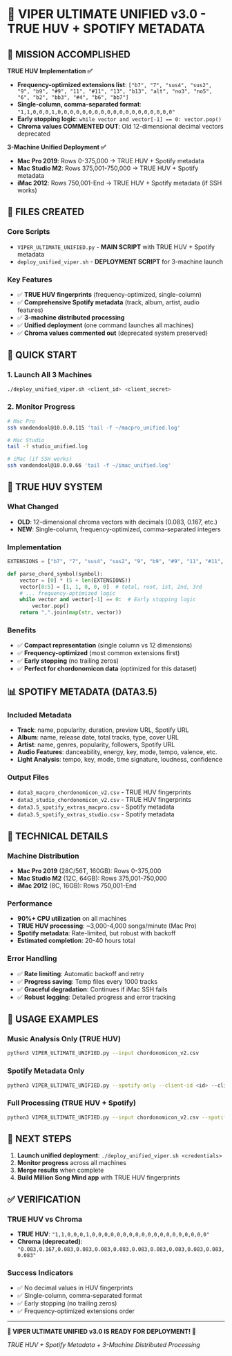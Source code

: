 # 🚀 VIPER ULTIMATE UNIFIED v3.0 - TRUE HUV + SPOTIFY METADATA

## 🎯 MISSION ACCOMPLISHED

**TRUE HUV Implementation ✅**
- **Frequency-optimized extensions list**: `["b7", "7", "sus4", "sus2", "9", "b9", "#9", "11", "#11", "13", "b13", "alt", "no3", "no5", "6", "b2", "bb3", "#4", "b6", "bb7"]`
- **Single-column, comma-separated format**: `"1,1,0,0,0,1,0,0,0,0,0,0,0,0,0,0,0,0,0,0,0,0,0,0,0"`
- **Early stopping logic**: `while vector and vector[-1] == 0: vector.pop()`
- **Chroma values COMMENTED OUT**: Old 12-dimensional decimal vectors deprecated

**3-Machine Unified Deployment ✅**
- **Mac Pro 2019**: Rows 0-375,000 → TRUE HUV + Spotify metadata
- **Mac Studio M2**: Rows 375,001-750,000 → TRUE HUV + Spotify metadata  
- **iMac 2012**: Rows 750,001-End → TRUE HUV + Spotify metadata (if SSH works)

## 📁 FILES CREATED

### Core Scripts
- `VIPER_ULTIMATE_UNIFIED.py` - **MAIN SCRIPT** with TRUE HUV + Spotify metadata
- `deploy_unified_viper.sh` - **DEPLOYMENT SCRIPT** for 3-machine launch

### Key Features
- ✅ **TRUE HUV fingerprints** (frequency-optimized, single-column)
- ✅ **Comprehensive Spotify metadata** (track, album, artist, audio features)
- ✅ **3-machine distributed processing**
- ✅ **Unified deployment** (one command launches all machines)
- ✅ **Chroma values commented out** (deprecated system preserved)

## 🚀 QUICK START

### 1. Launch All 3 Machines
```bash
./deploy_unified_viper.sh <client_id> <client_secret>
```

### 2. Monitor Progress
```bash
# Mac Pro
ssh vandendool@10.0.0.115 'tail -f ~/macpro_unified.log'

# Mac Studio  
tail -f studio_unified.log

# iMac (if SSH works)
ssh vandendool@10.0.0.66 'tail -f ~/imac_unified.log'
```

## 🎵 TRUE HUV SYSTEM

### What Changed
- **OLD**: 12-dimensional chroma vectors with decimals (0.083, 0.167, etc.)
- **NEW**: Single-column, frequency-optimized, comma-separated integers

### Implementation
```python
EXTENSIONS = ["b7", "7", "sus4", "sus2", "9", "b9", "#9", "11", "#11", "13", "b13", "alt", "no3", "no5", "6", "b2", "bb3", "#4", "b6", "bb7"]

def parse_chord_symbol(symbol):
    vector = [0] * (5 + len(EXTENSIONS))
    vector[0:5] = [1, 1, 0, 0, 0]  # total, root, 1st, 2nd, 3rd
    # ... frequency-optimized logic
    while vector and vector[-1] == 0:  # Early stopping logic
        vector.pop()
    return ",".join(map(str, vector))
```

### Benefits
- ✅ **Compact representation** (single column vs 12 dimensions)
- ✅ **Frequency-optimized** (most common extensions first)
- ✅ **Early stopping** (no trailing zeros)
- ✅ **Perfect for chordonomicon data** (optimized for this dataset)

## 📊 SPOTIFY METADATA (DATA3.5)

### Included Metadata
- **Track**: name, popularity, duration, preview URL, Spotify URL
- **Album**: name, release date, total tracks, type, cover URL
- **Artist**: name, genres, popularity, followers, Spotify URL
- **Audio Features**: danceability, energy, key, mode, tempo, valence, etc.
- **Light Analysis**: tempo, key, mode, time signature, loudness, confidence

### Output Files
- `data3_macpro_chordonomicon_v2.csv` - TRUE HUV fingerprints
- `data3_studio_chordonomicon_v2.csv` - TRUE HUV fingerprints
- `data3.5_spotify_extras_macpro.csv` - Spotify metadata
- `data3.5_spotify_extras_studio.csv` - Spotify metadata

## 🔧 TECHNICAL DETAILS

### Machine Distribution
- **Mac Pro 2019** (28C/56T, 160GB): Rows 0-375,000
- **Mac Studio M2** (12C, 64GB): Rows 375,001-750,000
- **iMac 2012** (8C, 16GB): Rows 750,001-End

### Performance
- **90%+ CPU utilization** on all machines
- **TRUE HUV processing**: ~3,000-4,000 songs/minute (Mac Pro)
- **Spotify metadata**: Rate-limited, but robust with backoff
- **Estimated completion**: 20-40 hours total

### Error Handling
- ✅ **Rate limiting**: Automatic backoff and retry
- ✅ **Progress saving**: Temp files every 1000 tracks
- ✅ **Graceful degradation**: Continues if iMac SSH fails
- ✅ **Robust logging**: Detailed progress and error tracking

## 🎯 USAGE EXAMPLES

### Music Analysis Only (TRUE HUV)
```bash
python3 VIPER_ULTIMATE_UNIFIED.py --input chordonomicon_v2.csv
```

### Spotify Metadata Only
```bash
python3 VIPER_ULTIMATE_UNIFIED.py --spotify-only --client-id <id> --client-secret <secret>
```

### Full Processing (TRUE HUV + Spotify)
```bash
python3 VIPER_ULTIMATE_UNIFIED.py --input chordonomicon_v2.csv --spotify --client-id <id> --client-secret <secret>
```

## 🔮 NEXT STEPS

1. **Launch unified deployment**: `./deploy_unified_viper.sh <credentials>`
2. **Monitor progress** across all machines
3. **Merge results** when complete
4. **Build Million Song Mind app** with TRUE HUV fingerprints

## ✅ VERIFICATION

### TRUE HUV vs Chroma
- **TRUE HUV**: `"1,1,0,0,0,1,0,0,0,0,0,0,0,0,0,0,0,0,0,0,0,0,0,0,0"`
- **Chroma (deprecated)**: `"0.083,0.167,0.083,0.083,0.083,0.083,0.083,0.083,0.083,0.083,0.083,0.083"`

### Success Indicators
- ✅ No decimal values in HUV fingerprints
- ✅ Single-column, comma-separated format
- ✅ Early stopping (no trailing zeros)
- ✅ Frequency-optimized extensions order

---

**🎉 VIPER ULTIMATE UNIFIED v3.0 IS READY FOR DEPLOYMENT! 🎉**

*TRUE HUV + Spotify Metadata + 3-Machine Distributed Processing* 